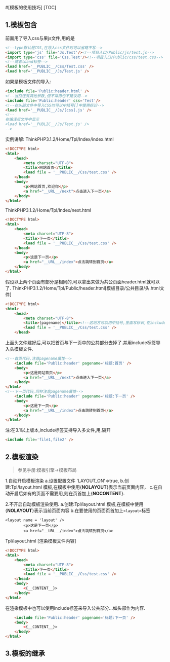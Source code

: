 #[模板的使用技巧]
[TOC]
## 1.模板包含
前面用了导入css与果js文件,用的是
```html
<!--type默认是CSS,在导入css文件时可以省略不写-->
<import type='js' file='Js.Test'/><!--项目入口/Public/js/test.js-->
<import type='css' file='Css.Test'/><!--项目入口/Public/css/test.css-->
<!--或者loand标签-->
<load href='__PUBLIC__/Css/Test.css' />
<load href='__PUBLIC__/Js/Test.js' />
```
如果是模板文件的导入:
```html
<include file='Public:header.html' />
<!--当然还有其他参数,但不常用也不建议用-->
<include file='Public:header' css='Test'/>
<!--在头部文件中导入CSS时可以中括号[]中使用标识-->
<load href='__PUBLIC__/Js/[css].js' />
<!--
在编译后文件中显示
<load href='__PUBLIC__/Js/Test.js' />
-->
```
实例讲解:
ThinkPHP3.1.2/Home/Tpl/Index/index.html
```html
<!DOCTYPE html>
<html>
	<head>
		<meta charset="UTF-8">
		<title>网站首页</title>
		<load file = '__PUBLIC__/Css/test.css' />
	</head>
	<body>
		<p>网站首页,欢迎你</p>
		<a href="__URL__/next">点击进入下一页</a>
	</body>
</html>
```
ThinkPHP3.1.2/Home/Tpl/Index/next.html
```html
<!DOCTYPE html>
<html>
	<head>
		<meta charset="UTF-8">
		<title>下一页</title>
		<load file = '__PUBLIC__/Css/test.css' />
	</head>
	<body>
		<p>这是下一页</p>
		<a href="__URL__/index">点击跳转到首页</a>
	</body>
</html>
```
假设以上两个页面有部分是相同的,可以拿出来做为共公页面header.html就可以了.
ThinkPHP3.1.2/Home/Tpl/Public/header.html[模板目录/公共目录/头.html文件]
```html
<!DOCTYPE html>
<html>
	<head>
		<meta charset="UTF-8">
		<title>[pagename]</title><!--这地方可以用中括号,里面写标识,在include标签中可以替换出来-->
		<load file = '__PUBLIC__/Css/test.css' />
	</head>
```
上面头文件建好后,可以把首页与下一页中的公共部分去掉了.并用include标签导入头模板文件.
```html
<!--首页代码,注意pagename属性-->
	<include file='Public:header' pagename='标题:首页' />
	<body>
		<p>这是网站首页</p>
		<a href="__URL__/next">点击进入下一页</a>
	</body>
</html>
<!--下一页代码,同样注意pagename属性-->
	<include file='Public:header' pagename='标题:下一页' />
	<body>
		<p>这是下一页</p>
		<a href="__URL__/index">点击跳转到首页</a>
	</body>
</html>
```
注:在3.1以上版本,include标签支持导入多文件,用,隔开
```html
<include file='file1,file2' />
```

## 2.模板渲染
> 参见手册:模板引擎->模板布局

1.自动开启模板渲染
a.设置配置文件    'LAYOUT_ON'=>true,
b.创建:Tpl/layout.html 模板,在模板中使用{__NOLAYOUT__}表示当前页面内容，
c.在自动开启后如有的页面不需要用,则在页首加上{__NOCONTENT__}.

2.不开启自动模板渲染使用.
a.创建:Tpl/layout.html 模板,在模板中使用{__NOLAYOUT__}表示当前页面内容
b.在要使用的页面页首加上`<layout>`标签
```hmtl
<layout name = 'layout' />
		<p>这是下一页</p>
		<a href="__URL__/index">点击跳转到首页</a>
```
Tpl/layout.html [渲染模板文件内容]
```html
<!DOCTYPE html>
<html>
    <head>
        <meta charset="UTF-8">
        <title>下一页</title>
        <load file = '__PUBLIC__/Css/test.css' />
    </head>
    <body>
        <{__CONTENT__}>
    </body>
</html>
```
在渲染模板中也可以使用include标签来导入公共部分...如头部作为内容.
```html
	<include file='Public:header' pagename='标题:下一页' />
	<body>
		<{__CONTENT__}>
	</body>
</html>
```
## 3.模板的继承


